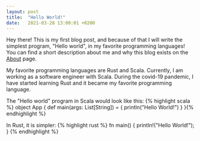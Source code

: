 ```yaml
---
layout: post
title:  "Hello World!"
date:   2021-03-28 13:00:01 +0200
---
```


Hey there! This is my first blog post, and because of that I will write the simplest program, "Hello world",
in my favorite programming languages!
You can find a short description about me and why this blog exists on the [About](/about) page.

My favorite programming languages are Rust and Scala. Currently, I am working as a software engineer
with Scala. During the covid-19 pandemic, I have started learning Rust and it became my favorite programming language.

The "Hello world" program in Scala would look like this:
{% highlight scala %}
object App {
    def main(args: List[String]) = {
        println("Hello World!")
    }
}{% endhighlight %}

In Rust, it is simpler:
{% highlight rust %}
fn main() {
    println!("Hello World!");
}
{% endhighlight %}
